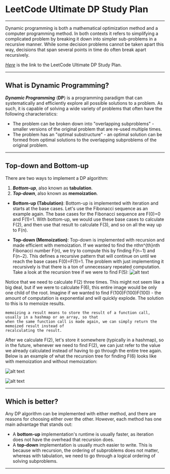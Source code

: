 # LeetCode Ultimate DP Study Plan
------

Dynamic programming is both a mathematical optimization method and a computer programming method. In both contexts it refers to simplifying a complicated problem by breaking it down into simpler sub-problems in a recursive manner. While some decision problems cannot be taken apart this way, decisions that span several points in time do often break apart recursively.

_[Here]_ is the link to the LeetCode Ultimate DP Study Plan.

[Here]: https://leetcode.com/study-plan/dynamic-programming/?progress=n5biiqs

------
## What is Dynamic Programming?

**_Dynamic Programming_** (**DP**) is a programming paradigm that can systematically and efficiently explore all possible solutions to a problem. As such, it is capable of solving a wide variety of problems that often have the following characteristics:
+ The problem can be broken down into "overlapping subproblems" - smaller versions of the original problem that are re-used multiple times.
+ The problem has an "optimal substructure" - an optimal solution can be formed from optimal solutions to the overlapping subproblems of the original problem.

------
## Top-down and Bottom-up
There are two ways to implement a DP algorithm:
1. **_Bottom-up_**, also known as **tabulation**.
2. **_Top-down_**, also known as **memoization**.


+ **Bottom-up (Tabulation)**:
Bottom-up is implemented with iteration and starts at the base cases. Let's use the Fibonacci sequence as an example again. The base cases for the Fibonacci sequence are
F(0)=0 and F(1)=1. With bottom-up, we would use these base cases to calculate F(2), and then use that result to calculate F(3),
and so on all the way up to F(n).


+ **Top-down (Memoization)**:
Top-down is implemented with recursion and made efficient with memoization. If we wanted to find the nthn^{th}nth Fibonacci number F(n), we try to compute this by
finding F(n−1) and F(n−2). This defines a recursive pattern that will continue on until we reach the base cases
F(0)=F(1)=1. The problem with just implementing it recursively is that there is a ton of unnecessary repeated computation. Take a look at the
recursion tree if we were to find F(5):
![alt text](https://leetcode.com/explore/learn/card/Figures/DP1/C1A2_1.png "Recursion Tree")

Notice that we need to calculate F(2) three times. This might not seem like a big deal, but if we were to calculate F(6), this entire image would be only
one child of the root. Imagine if we wanted to find F(100)F(100)F(100) - the amount of computation is exponential and will quickly explode. The solution to this is to
memoize results.
```
memoizing a result means to store the result of a function call, usually in a hashmap or an array, so that
when the same function call is made again, we can simply return the memoized result instead of
recalculating the result.
```

After we calculate F(2), let's store it somewhere (typically in a hashmap), so in the future, whenever we need to find F(2), we can just refer to the value we already calculated instead of having to go through the entire tree again. Below is an example of what the recursion tree for finding F(6) looks like with memoization and without memoization:

![alt text][tree1]

[tree1]: https://github.com/ShubhanshuJha/LeetCode_Ultimate-DP-Study-Plan/blob/main/Recursion%20Tree%20before%20Memoization.png "Recursion Tree without Memoization"

![alt text][tree2]

[tree2]: https://github.com/ShubhanshuJha/LeetCode_Ultimate-DP-Study-Plan/blob/main/Recursion%20Tree%20after%20Memoization.png "Recursion Tree with Memoization"

------
## Which is better?

Any DP algorithm can be implemented with either method, and there are reasons for choosing either over the other. However, each method has one main
advantage that stands out:
+ A **bottom-up** implementation's runtime is usually faster, as iteration does not have the overhead that recursion does.
+ A **top-down** implementation is usually much easier to write. This is because with recursion, the ordering of subproblems does not matter, whereas with
tabulation, we need to go through a logical ordering of solving subproblems.
------
